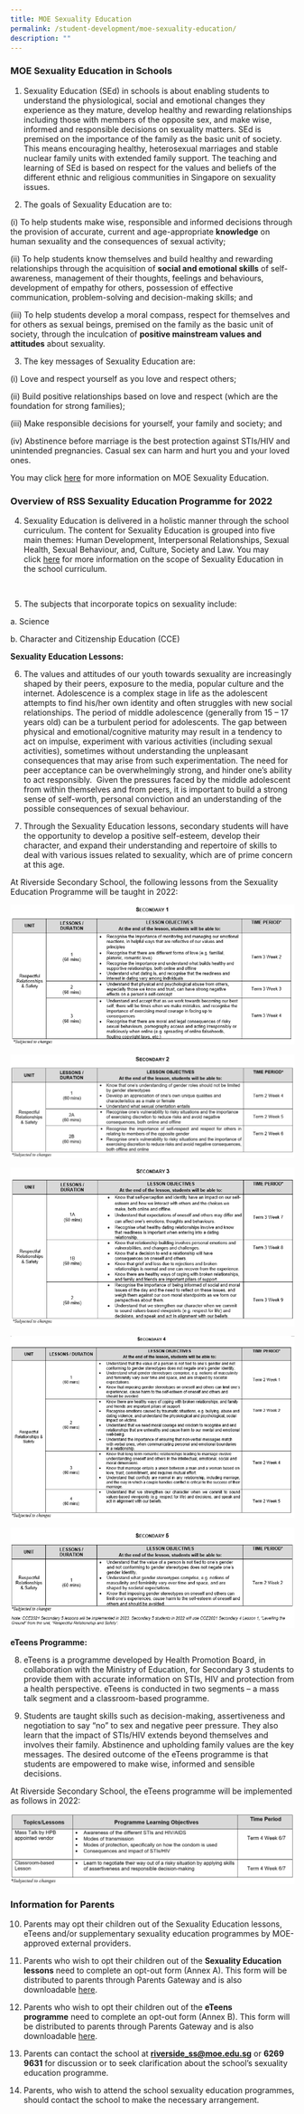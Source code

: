 ```yaml
---
title: MOE Sexuality Education
permalink: /student-development/moe-sexuality-education/
description: ""
---
```



  
### MOE Sexuality Education in Schools

1.   Sexuality Education (SEd) in schools is about enabling students to understand the physiological, social and emotional changes they experience as they mature, develop healthy and rewarding relationships including those with members of the opposite sex, and make wise, informed and responsible decisions on sexuality matters. SEd is premised on the importance of the family as the basic unit of society. This means encouraging healthy, heterosexual marriages and stable nuclear family units with extended family support. The teaching and learning of SEd is based on respect for the values and beliefs of the different ethnic and religious communities in Singapore on sexuality issues.
  
  
2.   The goals of Sexuality Education are to:
 
 (i) To help students make wise, responsible and informed decisions through the provision of accurate, current and age-appropriate **knowledge** on human sexuality and the consequences of sexual activity;
 
 (ii) To help students know themselves and build healthy and rewarding relationships through the acquisition of **social and emotional skills** of self-awareness, management of their thoughts, feelings and behaviours, development of empathy for others, possession of effective communication, problem-solving and decision-making skills; and
 
 (iii) To help students develop a moral compass, respect for themselves and for others as sexual beings, premised on the family as the basic unit of society, through the inculcation of **positive mainstream values and attitudes** about sexuality.
 
3.  The key messages of Sexuality Education are:
 
 
 (i) Love and respect yourself as you love and respect others;
 
 (ii) Build positive relationships based on love and respect (which are the foundation for strong families);
 
 (iii) Make responsible decisions for yourself, your family and society; and
 
 (iv) Abstinence before marriage is the best protection against STIs/HIV and unintended pregnancies. Casual sex can harm and hurt you and your loved ones.
 
  

You may click [here](https://www.moe.gov.sg/education/programmes/social-and-emotional-learning/sexuality-education) for more information on MOE Sexuality Education.

### Overview of RSS Sexuality Education Programme for 2022
  

4. Sexuality Education is delivered in a holistic manner through the school curriculum. The content for Sexuality Education is grouped into five main themes: Human Development, Interpersonal Relationships, Sexual Health, Sexual Behaviour, and, Culture, Society and Law. You may click [here](https://www.moe.gov.sg/programmes/sexuality-education/scope-and-teaching-approach) for more information on the scope of Sexuality Education in the school curriculum.

<br>  

5. The subjects that incorporate topics on sexuality include: 

a. Science 

b. Character and Citizenship Education (CCE)

**Sexuality Education Lessons:**

6. The values and attitudes of our youth towards sexuality are increasingly shaped by their peers, exposure to the media, popular culture and the internet. Adolescence is a complex stage in life as the adolescent attempts to find his/her own identity and often struggles with new social relationships. The period of middle adolescence (generally from 15 – 17 years old) can be a turbulent period for adolescents. The gap between physical and emotional/cognitive maturity may result in a tendency to act on impulse, experiment with various activities (including sexual activities), sometimes without understanding the unpleasant consequences that may arise from such experimentation. The need for peer acceptance can be overwhelmingly strong, and hinder one’s ability to act responsibly.  Given the pressures faced by the middle adolescent from within themselves and from peers, it is important to build a strong sense of self-worth, personal conviction and an understanding of the possible consequences of sexual behaviour. 

  

7. Through the Sexuality Education lessons, secondary students will have the opportunity to develop a positive self-esteem, develop their character, and expand their understanding and repertoire of skills to deal with various issues related to sexuality, which are of prime concern at this age.

  

At Riverside Secondary School, the following lessons from the Sexuality Education Programme will be taught in 2022:

![Sexuality Education Programme Secondary 1](/images/SEd_Sec1.png)

![Sexuality Education Programme Secondary 2](/images/SEd_Sec2.png)

![Sexuality Education Programme Secondary 3](/images/SEd_Sec3.png)

![Sexuality Education Programme Secondary 4](/images/SEd_Sec4.png)

![Sexuality Education Programme Secondary 5](/images/SEd_Sec5.png)

**eTeens Programme:** 

8. eTeens is a programme developed by Health Promotion Board, in collaboration with the Ministry of Education, for Secondary 3 students to provide them with accurate information on STIs, HIV and protection from a health perspective. eTeens is conducted in two segments – a mass talk segment and a classroom-based programme.

9. Students are taught skills such as decision-making, assertiveness and negotiation to say “no” to sex and negative peer pressure. They also learn that the impact of STIs/HIV extends beyond themselves and involves their family. Abstinence and upholding family values are the key messages. The desired outcome of the eTeens programme is that students are empowered to make wise, informed and sensible decisions.

  

At Riverside Secondary School, the eTeens programme will be implemented as follows in 2022:

![eTeens programme](/images/eteens1.png)

### Information for Parents

10. Parents may opt their children out of the Sexuality Education lessons, eTeens and/or supplementary sexuality education programmes by MOE-approved external providers. 

  

11. Parents who wish to opt their children out of the **Sexuality Education lessons** need to complete an opt-out form (Annex A). This form will be distributed to parents through Parents Gateway and is also downloadable [here](/files/Annex%20A_Parent%20Opt-out%20Form%202022.pdf).

  

12. Parents who wish to opt their children out of the **eTeens programme** need to complete an opt-out form (Annex B). This form will be distributed to parents through Parents Gateway and is also downloadable [here](/files/Annex%20B_eTeens%20Opt-out%20Form%202022.pdf).

  

13. Parents can contact the school at **riverside_ss@moe.edu.sg** or **6269 9631** for discussion or to seek clarification about the school’s sexuality education programme.

  

14. Parents, who wish to attend the school sexuality education programmes, should contact the school to make the necessary arrangement.